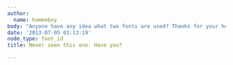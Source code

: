 ```yaml
---
author:
  name: hommeboy
body: "Anyone have any idea what two fonts are used? Thanks for your help.\r\n\r\n[img:sites/default/files/old-images/logo_4049.jpg]"
date: '2013-07-05 03:13:19'
node_type: font_id
title: Never seen this one. Have you?

---
```

